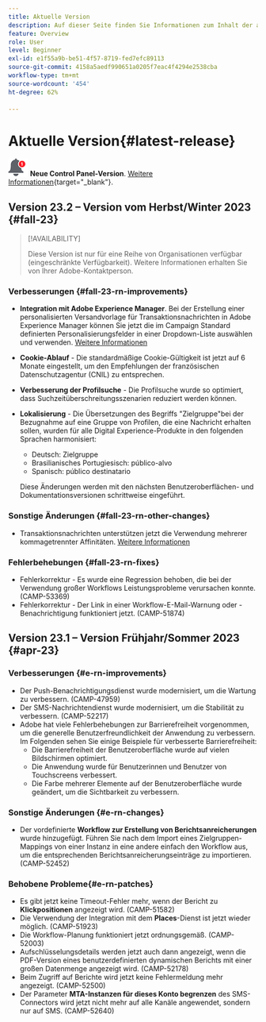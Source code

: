 ```yaml
---
title: Aktuelle Version
description: Auf dieser Seite finden Sie Informationen zum Inhalt der aktuellen Version von Campaign Standard.
feature: Overview
role: User
level: Beginner
exl-id: e1f55a9b-be51-4f57-8719-fed7efc89113
source-git-commit: 4158a5aedf990651a0205f7eac4f4294e2538cba
workflow-type: tm+mt
source-wordcount: '454'
ht-degree: 62%

---
```



# Aktuelle Version{#latest-release}

![Control Panel](assets/do-not-localize/cp-icon.png) **Neue Control Panel-Version**. [Weitere Informationen](https://experienceleague.adobe.com/docs/control-panel/using/release-notes.html?lang=de){target="_blank"}.



## Version 23.2 – Version vom Herbst/Winter 2023 {#fall-23}

>[!AVAILABILITY]
>
>Diese Version ist nur für eine Reihe von Organisationen verfügbar (eingeschränkte Verfügbarkeit). Weitere Informationen erhalten Sie von Ihrer Adobe-Kontaktperson.

### Verbesserungen {#fall-23-rn-improvements}

* **Integration mit Adobe Experience Manager**. Bei der Erstellung einer personalisierten Versandvorlage für Transaktionsnachrichten in Adobe Experience Manager können Sie jetzt die im Campaign Standard definierten Personalisierungsfelder in einer Dropdown-Liste auswählen und verwenden. [Weitere Informationen](../../integrating/using/creating-email-experience-manager.md)

* **Cookie-Ablauf** - Die standardmäßige Cookie-Gültigkeit ist jetzt auf 6 Monate eingestellt, um den Empfehlungen der französischen Datenschutzagentur (CNIL) zu entsprechen.

* **Verbesserung der Profilsuche** - Die Profilsuche wurde so optimiert, dass Suchzeitüberschreitungsszenarien reduziert werden können.

* **Lokalisierung** - Die Übersetzungen des Begriffs &quot;Zielgruppe&quot;bei der Bezugnahme auf eine Gruppe von Profilen, die eine Nachricht erhalten sollen, wurden für alle Digital Experience-Produkte in den folgenden Sprachen harmonisiert:

   * Deutsch: Zielgruppe
   * Brasilianisches Portugiesisch: público-alvo
   * Spanisch: público destinatario

  Diese Änderungen werden mit den nächsten Benutzeroberflächen- und Dokumentationsversionen schrittweise eingeführt.


### Sonstige Änderungen  {#fall-23-rn-other-changes}

* Transaktionsnachrichten unterstützen jetzt die Verwendung mehrerer kommagetrennter Affinitäten. [Weitere Informationen](../../sending/using/managing-typologies.md)

### Fehlerbehebungen {#fall-23-rn-fixes}

* Fehlerkorrektur - Es wurde eine Regression behoben, die bei der Verwendung großer Workflows Leistungsprobleme verursachen konnte. (CAMP-53369)
* Fehlerkorrektur - Der Link in einer Workflow-E-Mail-Warnung oder -Benachrichtigung funktioniert jetzt. (CAMP-51874)

## Version 23.1 – Version Frühjahr/Sommer 2023 {#apr-23}

### Verbesserungen {#e-rn-improvements}

* Der Push-Benachrichtigungsdienst wurde modernisiert, um die Wartung zu verbessern. (CAMP-47959)
* Der SMS-Nachrichtendienst wurde modernisiert, um die Stabilität zu verbessern. (CAMP-52217)
* Adobe hat viele Fehlerbehebungen zur Barrierefreiheit vorgenommen, um die generelle Benutzerfreundlichkeit der Anwendung zu verbessern. Im Folgenden sehen Sie einige Beispiele für verbesserte Barrierefreiheit:
   * Die Barrierefreiheit der Benutzeroberfläche wurde auf vielen Bildschirmen optimiert.
   * Die Anwendung wurde für Benutzerinnen und Benutzer von Touchscreens verbessert.
   * Die Farbe mehrerer Elemente auf der Benutzeroberfläche wurde geändert, um die Sichtbarkeit zu verbessern.

### Sonstige Änderungen  {#e-rn-changes}

* Der vordefinierte **Workflow zur Erstellung von Berichtsanreicherungen** wurde hinzugefügt. Führen Sie nach dem Import eines Zielgruppen-Mappings von einer Instanz in eine andere einfach den Workflow aus, um die entsprechenden Berichtsanreicherungseinträge zu importieren. (CAMP-52452)

### Behobene Probleme{#e-rn-patches}

* Es gibt jetzt keine Timeout-Fehler mehr, wenn der Bericht zu **Klickpositionen** angezeigt wird. (CAMP-51582)
* Die Verwendung der Integration mit dem **Places**-Dienst ist jetzt wieder möglich. (CAMP-51923)
* Die Workflow-Planung funktioniert jetzt ordnungsgemäß. (CAMP-52003)
* Aufschlüsselungsdetails werden jetzt auch dann angezeigt, wenn die PDF-Version eines benutzerdefinierten dynamischen Berichts mit einer großen Datenmenge angezeigt wird. (CAMP-52178)
* Beim Zugriff auf Berichte wird jetzt keine Fehlermeldung mehr angezeigt. (CAMP-52500)
* Der Parameter **MTA-Instanzen für dieses Konto begrenzen** des SMS-Connectors wird jetzt nicht mehr auf alle Kanäle angewendet, sondern nur auf SMS. (CAMP-52640)
